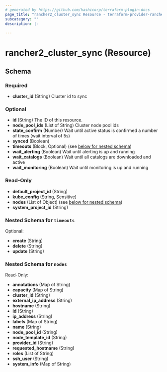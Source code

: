 ```yaml
---
# generated by https://github.com/hashicorp/terraform-plugin-docs
page_title: "rancher2_cluster_sync Resource - terraform-provider-rancher2"
subcategory: ""
description: |-
  
---
```


# rancher2_cluster_sync (Resource)





<!-- schema generated by tfplugindocs -->
## Schema

### Required

- **cluster_id** (String) Cluster id to sync

### Optional

- **id** (String) The ID of this resource.
- **node_pool_ids** (List of String) Cluster node pool ids
- **state_confirm** (Number) Wait until active status is confirmed a number of times (wait interval of 5s)
- **synced** (Boolean)
- **timeouts** (Block, Optional) (see [below for nested schema](#nestedblock--timeouts))
- **wait_alerting** (Boolean) Wait until alerting is up and running
- **wait_catalogs** (Boolean) Wait until all catalogs are downloaded and active
- **wait_monitoring** (Boolean) Wait until monitoring is up and running

### Read-Only

- **default_project_id** (String)
- **kube_config** (String, Sensitive)
- **nodes** (List of Object) (see [below for nested schema](#nestedatt--nodes))
- **system_project_id** (String)

<a id="nestedblock--timeouts"></a>
### Nested Schema for `timeouts`

Optional:

- **create** (String)
- **delete** (String)
- **update** (String)


<a id="nestedatt--nodes"></a>
### Nested Schema for `nodes`

Read-Only:

- **annotations** (Map of String)
- **capacity** (Map of String)
- **cluster_id** (String)
- **external_ip_address** (String)
- **hostname** (String)
- **id** (String)
- **ip_address** (String)
- **labels** (Map of String)
- **name** (String)
- **node_pool_id** (String)
- **node_template_id** (String)
- **provider_id** (String)
- **requested_hostname** (String)
- **roles** (List of String)
- **ssh_user** (String)
- **system_info** (Map of String)


